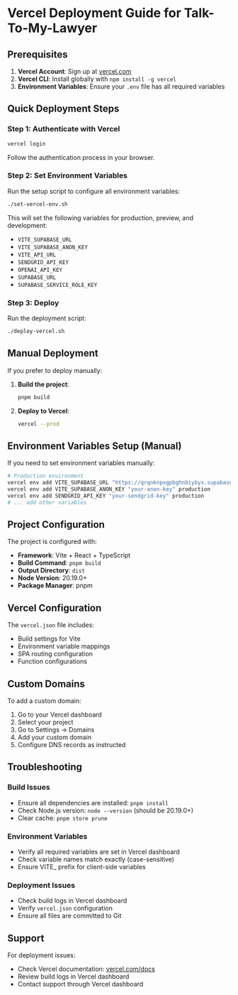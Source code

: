 # Vercel Deployment Guide for Talk-To-My-Lawyer

## Prerequisites

1. **Vercel Account**: Sign up at [vercel.com](https://vercel.com)
2. **Vercel CLI**: Install globally with `npm install -g vercel`
3. **Environment Variables**: Ensure your `.env` file has all required variables

## Quick Deployment Steps

### Step 1: Authenticate with Vercel

```bash
vercel login
```

Follow the authentication process in your browser.

### Step 2: Set Environment Variables

Run the setup script to configure all environment variables:

```bash
./set-vercel-env.sh
```

This will set the following variables for production, preview, and development:
- `VITE_SUPABASE_URL`
- `VITE_SUPABASE_ANON_KEY` 
- `VITE_API_URL`
- `SENDGRID_API_KEY`
- `OPENAI_API_KEY`
- `SUPABASE_URL`
- `SUPABASE_SERVICE_ROLE_KEY`

### Step 3: Deploy

Run the deployment script:

```bash
./deploy-vercel.sh
```

## Manual Deployment

If you prefer to deploy manually:

1. **Build the project**:
   ```bash
   pnpm build
   ```

2. **Deploy to Vercel**:
   ```bash
   vercel --prod
   ```

## Environment Variables Setup (Manual)

If you need to set environment variables manually:

```bash
# Production environment
vercel env add VITE_SUPABASE_URL "https://qrqnknpxgpbghnbiybyx.supabase.co" production
vercel env add VITE_SUPABASE_ANON_KEY "your-anon-key" production
vercel env add SENDGRID_API_KEY "your-sendgrid-key" production
# ... add other variables
```

## Project Configuration

The project is configured with:

- **Framework**: Vite + React + TypeScript
- **Build Command**: `pnpm build`
- **Output Directory**: `dist`
- **Node Version**: 20.19.0+
- **Package Manager**: pnpm

## Vercel Configuration

The `vercel.json` file includes:
- Build settings for Vite
- Environment variable mappings
- SPA routing configuration
- Function configurations

## Custom Domains

To add a custom domain:

1. Go to your Vercel dashboard
2. Select your project
3. Go to Settings → Domains
4. Add your custom domain
5. Configure DNS records as instructed

## Troubleshooting

### Build Issues
- Ensure all dependencies are installed: `pnpm install`
- Check Node.js version: `node --version` (should be 20.19.0+)
- Clear cache: `pnpm store prune`

### Environment Variables
- Verify all required variables are set in Vercel dashboard
- Check variable names match exactly (case-sensitive)
- Ensure VITE_ prefix for client-side variables

### Deployment Issues
- Check build logs in Vercel dashboard
- Verify `vercel.json` configuration
- Ensure all files are committed to Git

## Support

For deployment issues:
- Check Vercel documentation: [vercel.com/docs](https://vercel.com/docs)
- Review build logs in Vercel dashboard
- Contact support through Vercel dashboard